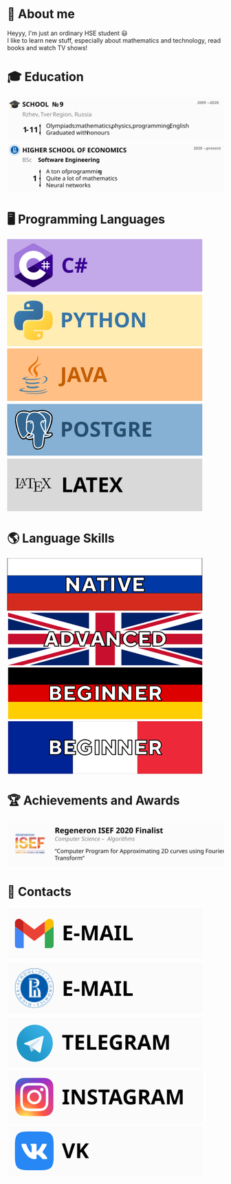 # :wave: About me
Heyyy, I'm just an ordinary HSE student :smiley: <br/>
I like to learn new stuff, especially about mathematics and technology, read books and watch TV shows! <br/>

# :mortar_board: Education
![School](https://github.com/Ivan-Dedov/Ivan-Dedov/blob/main/images/education/school.svg) <br/>
![HSE](https://github.com/Ivan-Dedov/Ivan-Dedov/blob/main/images/education/hse.svg) <br/>

# :desktop_computer: Programming Languages
![C#](https://github.com/Ivan-Dedov/Ivan-Dedov/blob/main/images/programming_languages/csharp.svg)
![Python](https://github.com/Ivan-Dedov/Ivan-Dedov/blob/main/images/programming_languages/python.svg)
![Java](https://github.com/Ivan-Dedov/Ivan-Dedov/blob/main/images/programming_languages/java.svg)
![PostgreSQL](https://github.com/Ivan-Dedov/Ivan-Dedov/blob/main/images/programming_languages/postgre.svg)
![LaTeX](https://github.com/Ivan-Dedov/Ivan-Dedov/blob/main/images/programming_languages/latex.svg)

# :earth_americas: Language Skills
![Russian](https://github.com/Ivan-Dedov/Ivan-Dedov/blob/main/images/languages/ru.svg)
![English](https://github.com/Ivan-Dedov/Ivan-Dedov/blob/main/images/languages/en.svg)
![German](https://github.com/Ivan-Dedov/Ivan-Dedov/blob/main/images/languages/de.svg)
![French](https://github.com/Ivan-Dedov/Ivan-Dedov/blob/main/images/languages/fr.svg)

# :trophy: Achievements and Awards
![French](https://github.com/Ivan-Dedov/Ivan-Dedov/blob/main/images/awards/isef.svg)

# :email: Contacts
[![Gmail](https://github.com/Ivan-Dedov/Ivan-Dedov/blob/main/images/contacts/gmail.svg)](mailto:sean.grand.2002@gmail.com) <br/>
[![Corporate](https://github.com/Ivan-Dedov/Ivan-Dedov/blob/main/images/contacts/hsemail.svg)](mailto:indedov@edu.hse.ru) <br/>
[![Telegram](https://github.com/Ivan-Dedov/Ivan-Dedov/blob/main/images/contacts/tg.svg)](https://t.me/dedov_ivan) <br/>
[![Instagram](https://github.com/Ivan-Dedov/Ivan-Dedov/blob/main/images/contacts/ig.svg)](https://www.instagram.com/_d_ivanchik/)  <br/>
[![VKontakte](https://github.com/Ivan-Dedov/Ivan-Dedov/blob/main/images/contacts/vk.svg)](https://vk.com/ivan.dedov) <br/>

